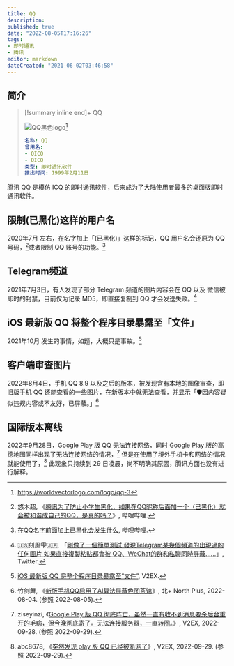 ```yaml
---
title: QQ
description:
published: true
date: "2022-08-05T17:16:26"
tags:
- 即时通讯
- 腾讯
editor: markdown
dateCreated: "2021-06-02T03:46:58"
---
```


## 简介

<!--ICQ-Like 即时通讯软件-->

> [!summary inline end]+ QQ
>
> ![QQ黑色logo](https://s3.tebi.io/ggame/company/腾讯/QQ/qq-3.webp)[^logo]
>
> ```yaml
> 名称: QQ
> 曾用名:
> - OICQ
> - QICQ
> 类型: 即时通讯软件
> 推出时间: 1999年2月11日
> ```

[^logo]: <https://worldvectorlogo.com/logo/qq-3>

腾讯 QQ 是模仿 ICQ 的即时通讯软件，后来成为了大陆使用者最多的桌面版即时通讯软件。

## 限制(已黑化)这样的用户名

2020年7月 左右，在名字加上「(已黑化)」这样的标记，QQ 用户名会还原为 QQ 号码，[^qq_rn]或者限制 QQ 账号的功能。[^qq_b]

[^qq_rn]: 悠木超, 《[腾讯为了防止小学生黑化，如果在QQ昵称后面加一个（已黑化）就会被和谐成自己的QQ，是真的吗？](https://archive.is/rlOXM "https://www.bilibili.com/video/BV1W5411a76B")》, 哔哩哔哩.

[^qq_b]: [在QQ名字前面加上已黑化会发生什么](https://archive.is/5ApwQ "https://www.bilibili.com/video/BV1mi4y137Mb"), 哔哩哔哩.

## Telegram频道

2021年7月3日，有人发现了部分 Telegram 频道的图片内容会在 QQ 以及 微信被即时的封禁，目前仅为记录 MD5，即直接复制到 QQ 才会发送失败。[^141114]

[^141114]: 🇺🇸刻風雫🇯🇵, 「[剛做了一個簡單測試 發現Telegram某幾個頻道的出現過的任何圖片 如果直接複製粘貼都會被 QQ、WeChat的群和私聊同時屏蔽......](https://web.archive.org/web/20210703022535/https://twitter.com/kamikaz27437935/status/1411149066289881088)」, Twitter.

## iOS 最新版 QQ 将整个程序目录暴露至「文件」

2021年10月 发生的事情，如题，大概只是事故。[^806505]

[^806505]: [iOS 最新版 QQ 将整个程序目录暴露至“文件”](https://web.archive.org/web/20211008141910/https://www.v2ex.com/t/806505), V2EX.

## 客户端审查图片

2022年8月4日，手机 QQ 8.9 以及之后的版本，被发现含有本地的图像审查，即旧版手机 QQ 还能查看的一些图片，在新版本中就无法查看，并显示「🛡因内容疑似违规内容或不友好，已屏蔽。」[^t1552855]

[^t1552855]: 竹剑舞, 《[新版手机QQ启用了AI算法屏蔽色图茶馆](https://web.archive.org/web/20220805072321/https://www.north-plus.net/simple/index.php?t1552855.html)》, 北+ North Plus, 2022-08-04. (参照 2022-08-05).

## 国际版本离线

2022年9月28日，Google Play 版 QQ 无法连接网络，同时 Google Play 版的高德地图同样出现了无法连接网络的情况，[^883670] 但是在使用了境外手机卡和网络的情况就能使用了，[^883686] 此现象只持续到 29 日凌晨，尚不明确其原因，腾讯方面也没有进行解释。

[^883670]: ziseyinzi, 《[Google Play 版 QQ 彻底阵亡，虽然一直有收不到消息要杀后台重开的毛病，但今晚彻底寄了。无法连接服务器，一直转圈。](https://web.archive.org/web/20220929061932/https://www.v2ex.com/t/883670)》, V2EX, 2022-09-28. (参照 2022-09-29).

[^883686]: abc8678, 《[突然发现 play 版 QQ 已经被断网了](https://web.archive.org/web/20220929040128/https://www.v2ex.com/t/883686)》, V2EX, 2022-09-29. (参照 2022-09-29).
